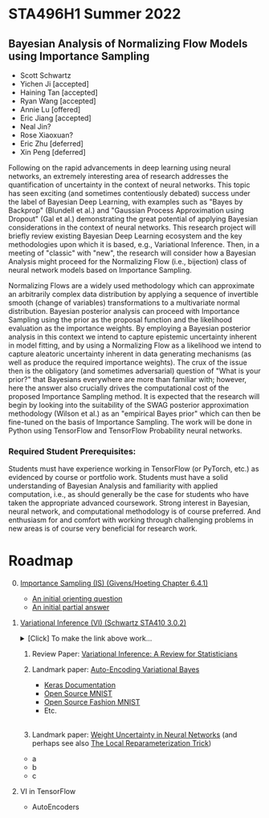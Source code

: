 
# STA496H1 Summer 2022

## Bayesian Analysis of Normalizing Flow Models using Importance Sampling

- Scott Schwartz
- Yichen Ji [accepted]
- Haining Tan [accepted]
- Ryan Wang [accepted]
- Annie Lu [offered]
- Eric Jiang [accepted]
- Neal Jin?
- Rose Xiaoxuan?
- Eric Zhu [deferred]
- Xin Peng [deferred]



Following on the rapid advancements in deep learning using neural networks, an extremely interesting area of research addresses the quantification of uncertainty in the context of neural networks.  This topic has seen exciting (and sometimes contentiously debated) success under the label of Bayesian Deep Learning, with examples such as "Bayes by Backprop" (Blundell et al.) and "Gaussian Process Approximation using Dropout" (Gal et al.) demonstrating the great potential of applying Bayesian considerations in the context of neural networks. This research project will briefly review existing Bayesian Deep Learning ecosystem and the key methodologies upon which it is based, e.g., Variational Inference. Then, in a meeting of "classic" with "new", the research will consider how a Bayesian Analysis might proceed for the Normalizing Flow (i.e., bijection) class of neural network models based on Importance Sampling.

Normalizing Flows are a widely used methodology which can approximate an arbitrarily complex data distribution by applying a sequence of invertible smooth (change of variables) transformations to a multivariate normal distribution. Bayesian posterior analysis can proceed with Importance Sampling using the prior as the proposal function and the likelihood evaluation as the importance weights. By employing a Bayesian posterior analysis in this context we intend to capture epistemic uncertainty inherent in model fitting, and by using a Normalizing Flow as a likelihood we intend to capture aleatoric uncertainty inherent in data generating mechanisms (as well as produce the required importance weights). The crux of the issue then is the obligatory (and sometimes adversarial) question of "What is your prior?" that Bayesians everywhere are more than familiar with; however, here the answer also crucially drives the computational cost of the proposed Importance Sampling method. It is expected that the research will begin by looking into the suitability of the SWAG posterior approximation methodology (Wilson et al.) as an "empirical Bayes prior" which can then be fine-tuned on the basis of Importance Sampling. The work will be done in Python using TensorFlow and TensorFlow Probability neural networks.

### Required Student Prerequisites:

Students must have experience working in TensorFlow (or PyTorch, etc.) as evidenced by course or portfolio work.  Students must have a solid understanding of Bayesian Analysis and familiarity with applied computation, i.e., as should generally be the case for students who have taken the appropriate advanced coursework.  Strong interest in Bayesian, neural network, and computational methodology is of course preferred. And enthusiasm for and comfort with working through challenging problems in new areas is of course very beneficial for research work.

# Roadmap

0. [Importance Sampling (IS) (Givens/Hoeting Chapter 6.4.1)](https://librarysearch.library.utoronto.ca/permalink/01UTORONTO_INST/14bjeso/alma991106781097906196)
   - [An initial orienting question](files/BayesImportanceSampling.ipynb)
   - [An initial partial answer](files/Importance_Sampling.pdf)


1. [Variational Inference (VI) (Schwartz STA410 3.0.2)](https://colab.research.google.com/drive/1bFm8kKsFjsVITAScCQeSh2Tn59uk9yGr#cell-opt-VI)
   <details><summary>[Click] To make the link above work...</summary> Remove the (annoyingly) appended "=" at the end of the address and you'll link directly to the intended section</details>
   
   1. Review Paper: [Variational Inference: A Review for Statisticians](https://arxiv.org/abs/1601.00670)

   2. Landmark paper: [Auto-Encoding Variational Bayes](https://arxiv.org/abs/1312.6114)
   
      - [Keras Documentation](https://keras.io/examples/generative/vae/)
      - [Open Source MNIST](https://danijar.com/building-variational-auto-encoders-in-tensorflow/)
      - [Open Source Fashion MNIST](https://learnopencv.com/variational-autoencoder-in-tensorflow/)
      - Etc.
      <br><br>

   3. Landmark paper: [Weight Uncertainty in Neural Networks](https://arxiv.org/abs/1505.05424) (and perhaps see also [The Local Reparameterization Trick](https://arxiv.org/abs/1506.02557))

    - a
    - b
    - c

2. VI in TensorFlow

   - AutoEncoders
     
